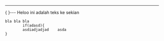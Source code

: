 ---
{  }---
Heloo ini adalah teks ke sekian


    bla bla bla
    		if(adasd){
    		asdiadjadjad	asda
    }